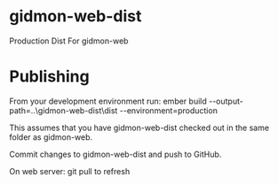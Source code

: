# gidmon-web-dist
Production Dist For gidmon-web

# Publishing
From your development environment run:
ember build --output-path=..\gidmon-web-dist\dist --environment=production

This assumes that you have gidmon-web-dist checked out in the same folder as gidmon-web.

Commit changes to gidmon-web-dist and push to GitHub.

On web server:
git pull to refresh
